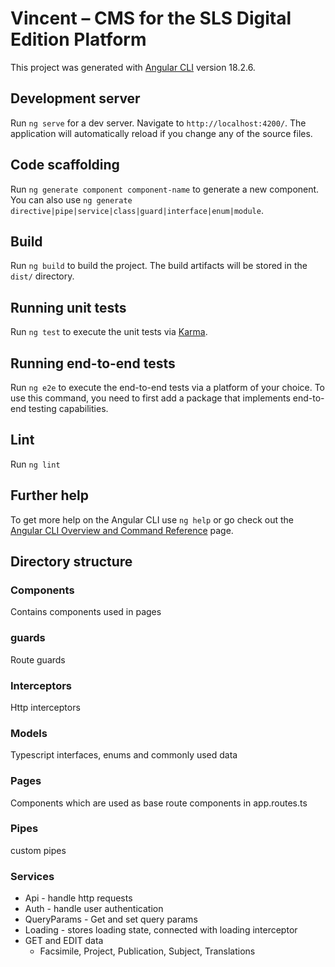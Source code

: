 # Vincent – CMS for the SLS Digital Edition Platform

This project was generated with [Angular CLI](https://github.com/angular/angular-cli) version 18.2.6.

## Development server

Run `ng serve` for a dev server. Navigate to `http://localhost:4200/`. The application will automatically reload if you change any of the source files.

## Code scaffolding

Run `ng generate component component-name` to generate a new component. You can also use `ng generate directive|pipe|service|class|guard|interface|enum|module`.

## Build

Run `ng build` to build the project. The build artifacts will be stored in the `dist/` directory.

## Running unit tests

Run `ng test` to execute the unit tests via [Karma](https://karma-runner.github.io).

## Running end-to-end tests

Run `ng e2e` to execute the end-to-end tests via a platform of your choice. To use this command, you need to first add a package that implements end-to-end testing capabilities.

## Lint

Run `ng lint`

## Further help

To get more help on the Angular CLI use `ng help` or go check out the [Angular CLI Overview and Command Reference](https://angular.dev/tools/cli) page.


## Directory structure

### Components
Contains components used in pages

### guards
Route guards

### Interceptors
Http interceptors

### Models
Typescript interfaces, enums and commonly used data

### Pages
Components which are used as base route components in app.routes.ts

### Pipes
custom pipes

### Services
- Api - handle http requests
- Auth - handle user authentication
- QueryParams - Get and set query params
- Loading - stores loading state, connected with loading interceptor
- GET and EDIT data
  - Facsimile, Project, Publication, Subject, Translations
